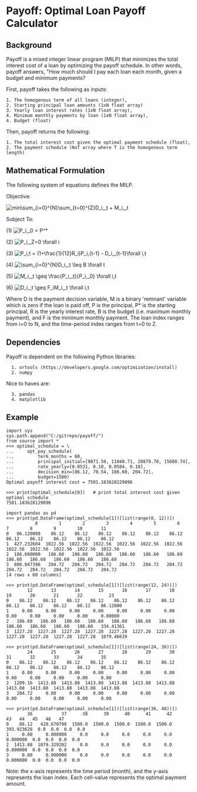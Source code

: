 # Payoff: Optimal Loan Payoff Calculator

## Background
Payoff is a mixed integer linear program (MILP) that minimizes the total interest cost of a loan by optimizing the payoff schedule. In other words, payoff answers, "How much should I pay each loan each month, given a budget and minimum payments?

First, payoff takes the following as inputs:
```
1. The homogenous term of all loans (integer),
2. Starting principal loan amounts (1xN float array)
3. Yearly loan interest rates (1xN float array),
4. Minimum monthly payments by loan (1xN float array),
4. Budget (float)
```
Then, payoff returns the following:
```
1. The total interest cost given the optimal payment schedule (float),
2. The payment schedule (NxT array where T is the homogenous term length)
```

## Mathematical Formulation
The following system of equations defines the MILP.

Objective:

![min\sum_{i=0}^{N}\sum_{t=0}^{Z}D_i,_t + M_i,_t](https://render.githubusercontent.com/render/math?math=min%5Csum_%7Bi%3D0%7D%5E%7BN%7D%5Csum_%7Bt%3D0%7D%5E%7BZ%7DD_i%2C_t%20%2B%20M_i%2C_t)

Subject To:

(1)   ![P_i,_0 = P^*](https://render.githubusercontent.com/render/math?math=P_i%2C_0%20%3D%20P%5E*)

(2)   ![P_i,_Z=0 \forall i](https://render.githubusercontent.com/render/math?math=P_i%2C_Z%3D0%20%5Cforall%20i)

(3)   ![P_i,_t = (1+\frac{1}{12}R_i)P_i,_{t-1} - D_i,_{t-1}\forall i,t](https://render.githubusercontent.com/render/math?math=P_i%2C_t%20%3D%20(1%2B%5Cfrac%7B1%7D%7B12%7DR_i)P_i%2C_%7Bt-1%7D%20-%20D_i%2C_%7Bt-1%7D%5Cforall%20i%2Ct)

(4)   ![\sum_{i=0}^{N}D_i,_t \leq B \forall t](https://render.githubusercontent.com/render/math?math=%5Csum_%7Bi%3D0%7D%5E%7BN%7DD_i%2C_t%20%5Cleq%20B%20%5Cforall%20t)

(5)   ![M_i,_t \geq \frac{P_i,_t}{P_i,_0} \forall i,t](https://render.githubusercontent.com/render/math?math=M_i%2C_t%20%5Cgeq%20%5Cfrac%7BP_i%2C_t%7D%7BP_i%2C_0%7D%20%5Cforall%20i%2Ct)

(6)   ![D_i,_t \geq F_iM_i,_t \forall i,t](https://render.githubusercontent.com/render/math?math=D_i%2C_t%20%5Cgeq%20F_iM_i%2C_t%20%5Cforall%20i%2Ct)

Where D is the payment decision variable, M is a binary 'remnant' variable which is zero if the loan is paid off, P is the principal, P* is the starting principal, R is the yearly interest rate, B is the budget (i.e. maximum monthly payment), and F is the minimum monthly payment. The loan index ranges from i=0 to N, and the time-period index ranges from t=0 to Z.

## Dependencies
Payoff is dependent on the following Python libraries:
```
  1. ortools (https://developers.google.com/optimization/install)
  2. numpy
```

Nice to haves are:
```
  3. pandas
  4. matplotlib
```

## Example
```{python}
import sys
sys.path.append("C:/gitrepo/payoff/")
from source import *
>>> optimal_schedule = \
...     opt_pay_schedule(
...         term_months = 60,
...         principal_initial=[9871.59, 11040.71, 20879.70, 15600.74],
...         rate_yearly=[0.0531, 0.10, 0.0584, 0.10],
...         decision_min=[86.12, 70.54, 186.60, 204.72],
...         budget=1500)
Optimal payoff interest cost = 7501.183628129096
```

```{python}
>>> print(optimal_schedule[0])   # print total interest cost given optimal schedule
7501.183628129096
```

```{python}
import pandas as pd
>>> print(pd.DataFrame(optimal_schedule[1])[list(range(0, 12))])
           0        1        2        3        4        5        6        7        8        9        10       11
0   86.120000    86.12    86.12    86.12    86.12    86.12    86.12    86.12    86.12    86.12    86.12    86.12
1  427.232604  1022.56  1022.56  1022.56  1022.56  1022.56  1022.56  1022.56  1022.56  1022.56  1022.56  1022.56
2  186.600000   186.60   186.60   186.60   186.60   186.60   186.60   186.60   186.60   186.60   186.60   186.60
3  800.047396   204.72   204.72   204.72   204.72   204.72   204.72   204.72   204.72   204.72   204.72   204.72
[4 rows x 60 columns]

>>> print(pd.DataFrame(optimal_schedule[1])[list(range(12, 24))])
        12       13       14       15       16       17       18       19       20       21       22          23
0    86.12    86.12    86.12    86.12    86.12    86.12    86.12    86.12    86.12    86.12    86.12    86.12000
1     0.00     0.00     0.00     0.00     0.00     0.00     0.00     0.00     0.00     0.00     0.00     0.00000
2   186.60   186.60   186.60   186.60   186.60   186.60   186.60   186.60   186.60   186.60   186.60   334.41361
3  1227.28  1227.28  1227.28  1227.28  1227.28  1227.28  1227.28  1227.28  1227.28  1227.28  1227.28  1079.46639

>>> print(pd.DataFrame(optimal_schedule[1])[list(range(24, 36))])
        24       25       26       27       28       29       30       31       32       33       34       35
0    86.12    86.12    86.12    86.12    86.12    86.12    86.12    86.12    86.12    86.12    86.12    86.12
1     0.00     0.00     0.00     0.00     0.00     0.00     0.00     0.00     0.00     0.00     0.00     0.00
2  1209.16  1413.88  1413.88  1413.88  1413.88  1413.88  1413.88  1413.88  1413.88  1413.88  1413.88  1413.88
3   204.72     0.00     0.00     0.00     0.00     0.00     0.00     0.00     0.00     0.00     0.00     0.00

>>> print(pd.DataFrame(optimal_schedule[1])[list(range(36, 48))])
        36           37      38      39      40      41      42          43   44   45   46   47
0    86.12   420.670798  1500.0  1500.0  1500.0  1500.0  1500.0  393.923628  0.0  0.0  0.0  0.0
1     0.00     0.000000     0.0     0.0     0.0     0.0     0.0    0.000000  0.0  0.0  0.0  0.0
2  1413.88  1079.329202     0.0     0.0     0.0     0.0     0.0    0.000000  0.0  0.0  0.0  0.0
3     0.00     0.000000     0.0     0.0     0.0     0.0     0.0    0.000000  0.0  0.0  0.0  0.0
```
Note: the x-axis represents the time period (month), and the y-axis represents the loan index. Each cell-value represents the optimal payment amount.
